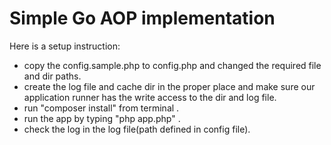 # Simple Go AOP implementation

Here is a setup instruction:
- copy the config.sample.php to config.php and changed the required file and dir paths.
- create the log file and cache dir in the proper place and make sure our application runner has the write access to the dir and log file.
- run "composer install" from terminal .
- run the app by typing "php app.php" .
- check the log in the log file(path defined in config file).